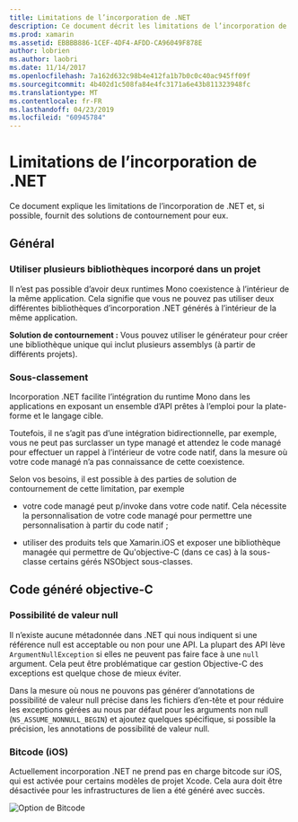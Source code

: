 ```yaml
---
title: Limitations de l’incorporation de .NET
description: Ce document décrit les limitations de l’incorporation de .NET, l’outil qui vous permet de consommer le code .NET dans d’autres langages de programmation.
ms.prod: xamarin
ms.assetid: EBBBB886-1CEF-4DF4-AFDD-CA96049F878E
author: lobrien
ms.author: laobri
ms.date: 11/14/2017
ms.openlocfilehash: 7a162d632c98b4e412fa1b7b0c0c40ac945ff09f
ms.sourcegitcommit: 4b402d1c508fa84e4fc3171a6e43b811323948fc
ms.translationtype: MT
ms.contentlocale: fr-FR
ms.lasthandoff: 04/23/2019
ms.locfileid: "60945784"
---
```

# <a name="net-embedding-limitations"></a>Limitations de l’incorporation de .NET

Ce document explique les limitations de l’incorporation de .NET et, si possible, fournit des solutions de contournement pour eux.

## <a name="general"></a>Général

### <a name="use-more-than-one-embedded-library-in-a-project"></a>Utiliser plusieurs bibliothèques incorporé dans un projet

Il n’est pas possible d’avoir deux runtimes Mono coexistence à l’intérieur de la même application. Cela signifie que vous ne pouvez pas utiliser deux différentes bibliothèques d’incorporation .NET générés à l’intérieur de la même application.

**Solution de contournement :** Vous pouvez utiliser le générateur pour créer une bibliothèque unique qui inclut plusieurs assemblys (à partir de différents projets).

### <a name="subclassing"></a>Sous-classement

Incorporation .NET facilite l’intégration du runtime Mono dans les applications en exposant un ensemble d’API prêtes à l’emploi pour la plate-forme et le langage cible.

Toutefois, il ne s’agit pas d’une intégration bidirectionnelle, par exemple, vous ne peut pas surclasser un type managé et attendez le code managé pour effectuer un rappel à l’intérieur de votre code natif, dans la mesure où votre code managé n’a pas connaissance de cette coexistence.

Selon vos besoins, il est possible à des parties de solution de contournement de cette limitation, par exemple

* votre code managé peut p/invoke dans votre code natif. Cela nécessite la personnalisation de votre code managé pour permettre une personnalisation à partir du code natif ;

* utiliser des produits tels que Xamarin.iOS et exposer une bibliothèque managée qui permettre de Qu'objective-C (dans ce cas) à la sous-classe certains gérés NSObject sous-classes.

## <a name="objective-c-generated-code"></a>Code généré objective-C

### <a name="nullability"></a>Possibilité de valeur null

Il n’existe aucune métadonnée dans .NET qui nous indiquent si une référence null est acceptable ou non pour une API. La plupart des API lève `ArgumentNullException` si elles ne peuvent pas faire face à une `null` argument. Cela peut être problématique car gestion Objective-C des exceptions est quelque chose de mieux éviter.

Dans la mesure où nous ne pouvons pas générer d’annotations de possibilité de valeur null précise dans les fichiers d’en-tête et pour réduire les exceptions gérées au nous par défaut pour les arguments non null (`NS_ASSUME_NONNULL_BEGIN`) et ajoutez quelques spécifique, si possible la précision, les annotations de possibilité de valeur null.

### <a name="bitcode-ios"></a>Bitcode (iOS)

Actuellement incorporation .NET ne prend pas en charge bitcode sur iOS, qui est activée pour certains modèles de projet Xcode. Cela aura doit être désactivée pour les infrastructures de lien a été généré avec succès.

![Option de Bitcode](images/ios-bitcode-option.png)
